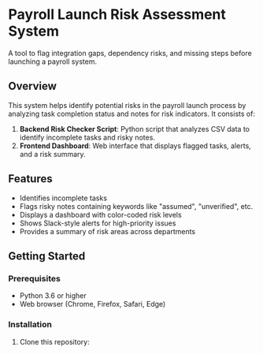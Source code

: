 # Payroll Launch Risk Assessment System

A tool to flag integration gaps, dependency risks, and missing steps before launching a payroll system.

## Overview

This system helps identify potential risks in the payroll launch process by analyzing task completion status and notes for risk indicators. It consists of:

1. **Backend Risk Checker Script**: Python script that analyzes CSV data to identify incomplete tasks and risky notes.
2. **Frontend Dashboard**: Web interface that displays flagged tasks, alerts, and a risk summary.

## Features

- Identifies incomplete tasks
- Flags risky notes containing keywords like "assumed", "unverified", etc.
- Displays a dashboard with color-coded risk levels
- Shows Slack-style alerts for high-priority issues
- Provides a summary of risk areas across departments

## Getting Started

### Prerequisites

- Python 3.6 or higher
- Web browser (Chrome, Firefox, Safari, Edge)

### Installation

1. Clone this repository: